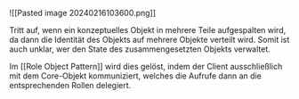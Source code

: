 ![[Pasted image 20240216103600.png]]

Tritt auf, wenn ein konzeptuelles Objekt in mehrere Teile aufgespalten wird, da dann die Identität des Objekts auf mehrere Objekte verteilt wird. Somit ist auch unklar, wer den State des zusammengesetzten Objekts verwaltet.

Im [[Role Object Pattern]] wird dies gelöst, indem der Client ausschließlich mit dem Core-Objekt kommuniziert, welches die Aufrufe dann an die entsprechenden Rollen delegiert.